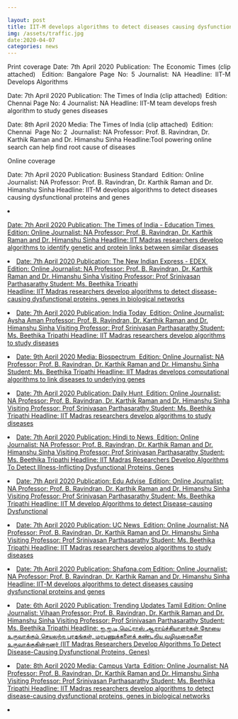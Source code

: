 ```yaml
---

layout: post
title: IIT-M develops algorithms to detect diseases causing dysfunctional proteins and genes
img: /assets/traffic.jpg
date:2020-04-07
categories: news
---
```


<p align="justify">Print coverage 
Date: 7th April 2020
Publication: The Economic Times (clip attached) 
Edition: Bangalore
Page No: 5
Journalist: NA
Headline: IIT-M Develops Algorithms 

Date: 7th April 2020
Publication: The Times of India (clip attached) 
Edition: Chennai
Page No: 4
Journalist: NA
Headline: IIT-M team develops fresh algorithm to study genes diseases

Date: 8th April 2020
Media: The Times of India (clip attached) 
Edition: Chennai 
Page No: 2 
Journalist: NA
Professor: Prof. B. Ravindran, Dr. Karthik Raman and Dr. Himanshu Sinha
Headline:Tool powering online search can help find root cause of diseases </p>

<p align="justify">Online coverage 

Date: 7th April 2020
Publication: Business Standard 
Edition: Online
Journalist: NA
Professor: Prof. B. Ravindran, Dr. Karthik Raman and Dr. Himanshu Sinha
Headline: IIT-M develops algorithms to detect diseases causing dysfunctional proteins and genes
<li> <a href="https://www.business-standard.com/article/pti-stories/iit-m-develops-algorithms-to-detect-diseases-causing-dysfunctional-proteins-and-genes-120040601029_1.html" </a> </li>

Date: 7th April 2020
Publication: The Times of India - Education Times 
Edition: Online
Journalist: NA
Professor: Prof. B. Ravindran, Dr. Karthik Raman and Dr. Himanshu Sinha
Headline: IIT Madras researchers develop algorithms to identify genetic and protein links between similar diseases
<li> <a href="https://educationtimes.com/article/newsroom/75007684/iit-madras-researchers-develop-algorithms-to-identify-genetic-and-protein-links-between-similar-diseases.html

Date: 7th April 2020
Publication: NDTV
Edition: Online
Journalist: Anisha Kumari 
Professor: Prof. B. Ravindran, Dr. Karthik Raman and Dr. Himanshu Sinha
Visiting Professor: Prof Srinivasan Parthasarathy
Student: Ms. Beethika Tripathi
Headline: IIT Madras Researchers Develop Algorithms To Detect Disease-Causing Dysfunctional Proteins, Genes
<li> <a href="https://www.ndtv.com/education/iit-madras-researchers-develop-algorithms-to-detect-disease-causing-dysfunctional-proteins-genes-2206982

Date: 7th April 2020
Publication: The New Indian Express - EDEX 
Edition: Online
Journalist: NA
Professor: Prof. B. Ravindran, Dr. Karthik Raman and Dr. Himanshu Sinha
Visiting Professor: Prof Srinivasan Parthasarathy
Student: Ms. Beethika Tripathi
Headline: IIT Madras researchers develop algorithms to detect disease-causing dysfunctional proteins, genes in biological networks
<li> <a href="https://www.edexlive.com/news/2020/apr/06/iit-madras-researchers-develop-algorithms-to-detect-disease-causing-dysfunctional-proteins-11134.html

Date: 7th April 2020
Publication: BW Education 
Edition: Online
Journalist: NA
Professor: Prof. B. Ravindran, Dr. Karthik Raman and Dr. Himanshu Sinha
Visiting Professor: Prof Srinivasan Parthasarathy
Student: Ms. Beethika Tripathi
Headline: IIT Madras Researchers Develop Algorithms To Detect Disease-Causing Dysfunctional Proteins
<li> <a href="http://bweducation.businessworld.in/article/IIT-Madras-Researchers-Develop-Algorithms-To-Detect-Disease-Causing-Dysfunctional-Proteins-/06-04-2020-188366/

Date: 7th April 2020
Publication: India Today 
Edition: Online
Journalist: Aysha Aman
Professor: Prof. B. Ravindran, Dr. Karthik Raman and Dr. Himanshu Sinha
Visiting Professor: Prof Srinivasan Parthasarathy
Student: Ms. Beethika Tripathi
Headline: IIT Madras researchers develop algorithms to study diseases
<li> <a href="https://www.indiatoday.in/education-today/news/story/iit-madras-researchers-develop-algorithms-to-study-diseases-1663903-2020-04-06

Date: 7th April 2020
Publication: Outlook
Edition: Online
Journalist: NA
Professor: Prof. B. Ravindran, Dr. Karthik Raman and Dr. Himanshu Sinha
Headline: IIT-M develops algorithms to detect diseases causing dysfunctional proteins and genes
<li> <a href="https://www.outlookindia.com/newsscroll/iitm-develops-algorithms-to-detect-diseases-causing-dysfunctional-proteins-and-genes/1793285

Date: 9th April 2020
Media: Biospectrum 
Edition: Online
Journalist: NA
Professor: Prof. B. Ravindran, Dr. Karthik Raman and Dr. Himanshu Sinha
Student: Ms. Beethika Tripathi
Headline: IIT Madras develops computational algorithms to link diseases to underlying genes
<li> <a href="https://www.biospectrumindia.com/news/58/16170/iit-madras-develops-computational-algorithms-to-link-diseases-to-underlying-genes.html

Date: 7th April 2020
Publication: The Week 
Edition: Online
Journalist: NA
Professor: Prof. B. Ravindran, Dr. Karthik Raman and Dr. Himanshu Sinha
Headline: IIT-M develops algorithms to detect diseases causing dysfunctional proteins and genes
<li> <a href="https://www.theweek.in/wire-updates/business/2020/04/06/mes6-tn-diseases-iitm.html

Date: 7th April 2020
Publication: Daily Hunt 
Edition: Online
Journalist: NA
Professor: Prof. B. Ravindran, Dr. Karthik Raman and Dr. Himanshu Sinha
Visiting Professor: Prof Srinivasan Parthasarathy
Student: Ms. Beethika Tripathi
Headline: IIT Madras researchers develop algorithms to study diseases
<li> <a href="https://m.dailyhunt.in/news/india/english/india+today-epaper-indiatoday/iit+madras+researchers+develop+algorithms+to+study+diseases-newsid-176443108

Date: 7th April 2020
Publication: LatestlY
Edition: Online
Journalist: NA
Professor: Prof. B. Ravindran, Dr. Karthik Raman and Dr. Himanshu Sinha
Visiting Professor: Prof Srinivasan Parthasarathy
Student: Ms. Beethika Tripathi
Headline: IIT-M Develops Algorithms to Detect Diseases Causing Dysfunctional Proteins and Genes
<li> <a href="https://www.latestly.com/agency-news/iit-m-develops-algorithms-to-detect-diseases-causing-dysfunctional-proteins-and-genes-1663003.html

Date: 7th April 2020
Publication: Hindi to News 
Edition: Online
Journalist: NA
Professor: Prof. B. Ravindran, Dr. Karthik Raman and Dr. Himanshu Sinha
Visiting Professor: Prof Srinivasan Parthasarathy
Student: Ms. Beethika Tripathi
Headline: IIT Madras Researchers Develop Algorithms To Detect Illness-Inflicting Dysfunctional Proteins, Genes
<li> <a href="https://hindi2news.com/iit-madras-researchers-develop-algorithms-to-detect-illness-inflicting-dysfunctional-proteins-genes/

Date: 7th April 2020
Publication: News Dig
Edition: Online
Journalist: NA
Professor: Prof. B. Ravindran, Dr. Karthik Raman and Dr. Himanshu Sinha
Visiting Professor: Prof Srinivasan Parthasarathy
Student: Ms. Beethika Tripathi
Headline: IIT Madras researchers develop algorithms to study diseases
<li> <a href="https://newsdig.in/news/801344671/IIT-Madras-researchers-develop-algorithms-to-study-diseases

Date: 7th April 2020
Publication: Edu Advise 
Edition: Online
Journalist: NA
Professor: Prof. B. Ravindran, Dr. Karthik Raman and Dr. Himanshu Sinha
Visiting Professor: Prof Srinivasan Parthasarathy
Student: Ms. Beethika Tripathi
Headline: IIT M develop Algorithms to detect Disease-causing Dysfunctional
<li> <a href="http://eduadvice.in/home/NewsDetail?pid=22231

Date: 7th April 2020
Publication: India Education Diary 
Edition: Online
Journalist: NA
Professor: Prof. B. Ravindran, Dr. Karthik Raman and Dr. Himanshu Sinha
Visiting Professor: Prof Srinivasan Parthasarathy
Student: Ms. Beethika Tripathi
Headline: IIT Madras Researchers develop Algorithms to detect Disease-causing Dysfunctional Proteins & Genes in Biological Networks
<li> <a href="https://indiaeducationdiary.in/iit-madras-researchers-develop-algorithms-to-detect-disease-causing-dysfunctional-proteins-genes-in-biological-networks/

Date: 7th April 2020
Publication: UC News 
Edition: Online
Journalist: NA
Professor: Prof. B. Ravindran, Dr. Karthik Raman and Dr. Himanshu Sinha
Visiting Professor: Prof Srinivasan Parthasarathy
Student: Ms. Beethika Tripathi
Headline: IIT Madras researchers develop algorithms to study diseases
<li> <a href="https://www.ucnews.in/news/IIT-Madras-researchers-develop-algorithms-to-detect-diseasecausing-dysfunctional-proteins-genes-in-biological-networks/1674439419626467.html

Date: 7th April 2020
Publication: HT Syndication.com
Edition: Online
Journalist: NA
Professor: Prof. B. Ravindran, Dr. Karthik Raman and Dr. Himanshu Sinha
Visiting Professor: Prof Srinivasan Parthasarathy
Student: Ms. Beethika Tripathi
Headline: IIT Madras Researchers develop Algorithms to detect Disease-causing Dysfunctional Proteins & Genes in Biological Networks
<li> <a href="https://www.htsyndication.com/india-education-diary/article/iit-madras-researchers-develop-algorithms-to-detect-disease-causing-dysfunctional-proteins-and-genes-in-biological-networks/41875707

Date: 7th April 2020
Publication: Shafqna.com
Edition: Online
Journalist: NA
Professor: Prof. B. Ravindran, Dr. Karthik Raman and Dr. Himanshu Sinha
Headline: IIT-M develops algorithms to detect diseases causing dysfunctional proteins and genes
<li> <a href="http://in.shafaqna.com/EN/AL/2003265

Date: 7th April 2020
Publication: Devdiscourse 
Edition: Online
Journalist: NA
Professor: Prof. B. Ravindran, Dr. Karthik Raman and Dr. Himanshu Sinha
Visiting Professor: Prof Srinivasan Parthasarathy
Student: Ms. Beethika Tripathi
Headline: IIT-M develops algorithms to detect diseases causing dysfunctional proteins and genes
<li> <a href="https://www.devdiscourse.com/article/business/995290-iit-m-develops-algorithms-to-detect-diseases-causing-dysfunctional-proteins-and-genes

Date: 6th April 2020
Publication: Trending Updates Tamil
Edition: Online
Journalist: Vihaan
Professor: Prof. B. Ravindran, Dr. Karthik Raman and Dr. Himanshu Sinha
Visiting Professor: Prof Srinivasan Parthasarathy
Student: Ms. Beethika Tripathi
Headline: ஐ.ஐ.டி மெட்ராஸ் ஆராய்ச்சியாளர்கள் நோயை உருவாக்கும் செயலற்ற புரதங்கள், மரபணுக்களைக் கண்டறிய வழிமுறைகளை உருவாக்குகின்றனர் (IIT Madras Researchers Develop Algorithms To Detect Disease-Causing Dysfunctional Proteins, Genes)
<li> <a href="https://bit.ly/2Xmgbge  

Date: 8th April 2020
Media: Navjeevan Express
Edition: Online
Journalist: NA
Professor: Prof. B. Ravindran, Dr. Karthik Raman and Dr. Himanshu Sinha
Visiting Professor: Prof Srinivasan Parthasarathy
Student: Ms. Beethika Tripathi
Headline: IIT-M Researchers develop Algorithms to detect Disease-causing Dysfunctional Proteins & Genes in Biological Networks
<li> <a href="https://www.google.com/url?q=https://navjeevanexpress.com/iit-m-researchers-develop-algorithms-to-detect-disease-causing-dysfunctional

Date: 8th April 2020
Media: Campus Varta 
Edition: Online
Journalist: NA
Professor: Prof. B. Ravindran, Dr. Karthik Raman and Dr. Himanshu Sinha
Visiting Professor: Prof Srinivasan Parthasarathy
Student: Ms. Beethika Tripathi
Headline: IIT Madras researchers develop algorithms to detect disease-causing dysfunctional proteins, genes in biological networks
<li> <a href="https://www.campusvarta.com/campus-updates/iit-madras-researchers-develop-algorithms-to-detect-disease-causing-dysfunctional-proteins-genes-in-biological-networks/ 


